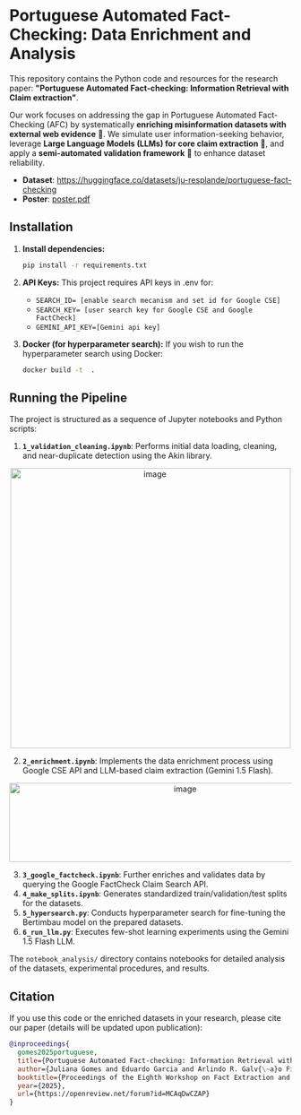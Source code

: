 # Portuguese Automated Fact-Checking: Data Enrichment and Analysis

This repository contains the Python code and resources for the research paper: **"Portuguese Automated Fact-checking: Information Retrieval with Claim extraction"**.

Our work focuses on addressing the gap in Portuguese Automated Fact-Checking (AFC) by systematically **enriching misinformation datasets with external web evidence** 🔎. We simulate user information-seeking behavior, leverage **Large Language Models (LLMs) for core claim extraction** 🤖, and apply a **semi-automated validation framework** 🧹 to enhance dataset reliability.

- **Dataset**: https://huggingface.co/datasets/ju-resplande/portuguese-fact-checking
- **Poster**: [poster.pdf](poster.pdf)

##  Installation
1.  **Install dependencies:**
    ```bash
    pip install -r requirements.txt
    ```

2.  **API Keys:**
    This project requires API keys in .env for:
    - `SEARCH_ID= [enable search mecanism and set id for Google CSE]`
    - `SEARCH_KEY= [user search key for Google CSE and Google FactCheck]`
    - `GEMINI_API_KEY=[Gemini api key]`

3.  **Docker (for hyperparameter search):**
    If you wish to run the hyperparameter search using Docker:
    ```bash
    docker build -t  .
    ```



## Running the Pipeline

The project is structured as a sequence of Jupyter notebooks and Python scripts:

1.  **`1_validation_cleaning.ipynb`**: Performs initial data loading, cleaning, and near-duplicate detection using the Akin library.


<p align="center">
<img width="500" alt="image" src="https://github.com/user-attachments/assets/e12a0986-adb8-4257-b1ab-d9b5339fa28e" />
</p>

2.  **`2_enrichment.ipynb`**: Implements the data enrichment process using Google CSE API and LLM-based claim extraction (Gemini 1.5 Flash).
<p align="center">
<img width="612" height="141" alt="image" src="https://github.com/user-attachments/assets/b222fa84-4cf2-41a4-949d-90a63d8151ae" />
</p>

3.  **`3_google_factcheck.ipynb`**: Further enriches and validates data by querying the Google FactCheck Claim Search API.
4.  **`4_make_splits.ipynb`**: Generates standardized train/validation/test splits for the datasets.
5.  **`5_hypersearch.py`**: Conducts hyperparameter search for fine-tuning the Bertimbau model on the prepared datasets.
6.  **`6_run_llm.py`**: Executes few-shot learning experiments using the Gemini 1.5 Flash LLM.

The `notebook_analysis/` directory contains notebooks for detailed analysis of the datasets, experimental procedures, and results.

## Citation

If you use this code or the enriched datasets in your research, please cite our paper (details will be updated upon publication):

```bibtex
@inproceedings{
  gomes2025portuguese,
  title={Portuguese Automated Fact-checking: Information Retrieval with Claim Extraction},
  author={Juliana Gomes and Eduardo Garcia and Arlindo R. Galv{\~a}o Filho},
  booktitle={Proceedings of the Eighth Workshop on Fact Extraction and VERification},
  year={2025},
  url={https://openreview.net/forum?id=MCAqDwCZAP}
}
```
